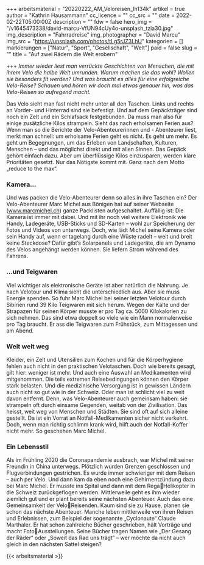 +++
arbeitsmaterial = "20220222_AM_Veloreisen_lh134k"
artikel = true
author = "Kathrin Hausammann"
cc_licence = ""
cc_src = ""
date = 2022-02-22T05:00:00Z
description = ""
fdw = false
hero_img = "/v1645473338/david-marcu-VfUN94cUy4o-unsplash_tzia30.jpg"
img_description = "Fahrradreise"
img_photographer = "David Marcu"
img_src = "https://unsplash.com/photos/tLg5rJZ3LhU"
kategorien = []
markierungen = ["Natur", "Sport", "Gesellschaft", "Welt"]
paid = false
slug = ""
title = "Auf zwei Rädern die Welt erobern"

+++
_Immer wieder liest man verrückte Geschichten von Menschen, die mit ihrem Velo die halbe Welt umrunden. Warum machen sie das wohl? Wollen sie besonders fit werden? Und was braucht es alles für eine erfolgreiche Velo-Reise? Schauen und hören wir doch mal etwas genauer hin, was das Velo-Reisen so aufregend macht._

Das Velo sieht man fast nicht mehr unter all den Taschen. Links und rechts an Vorder- und Hinterrad sind sie befestigt. Und auf dem Gepäckträger sind noch ein Zelt und ein Schlafsack festgebunden. Da muss man also für einige zusätzliche Kilos strampeln. Sieht das nach erholsamen Ferien aus? Wenn man so die Berichte der Velo-Abenteurerinnen und - Abenteurer liest, merkt man schnell: um erholsame Ferien geht es nicht. Es geht um mehr. Es geht um Begegnungen, um das Erleben von Landschaften, Kulturen, Menschen – und das möglichst direkt und mit allen Sinnen. Das Gepäck gehört einfach dazu. Aber um überflüssige Kilos einzusparen, werden klare Prioritäten gesetzt. Nur das Nötigste kommt mit. Ganz nach dem Motto „reduce to the max“.

### Kamera...

Und was packen die Velo-Abenteurer denn so alles in ihre Taschen ein? Der Velo-Abenteurer Marc Michel aus Bönigen hat auf seiner Webseite (www.marcmichel.ch) ganze Packlisten aufgeschaltet. Auffällig ist: Die Kamera ist immer mit dabei. Und mit ihr noch viel weitere Elektronik wie Handy, Ladegeräte, USB-Sticks und SD-Karten – wohl zur Speicherung der Fotos und Videos von unterwegs. Doch, wie lädt Michel seine Kamera oder sein Handy auf, wenn er tagelang durch eine Wüste radelt – weit und breit keine Steckdose? Dafür gibt’s Solarpanels und Ladegeräte, die am Dynamo des Velos angehängt werden können. Sie liefern Strom während des Fahrens.

### ...und Teigwaren

Viel wichtiger als elektronische Geräte ist aber natürlich die Nahrung. Je nach Velotour und Klima sieht die unterschiedlich aus. Aber sie muss Energie spenden. So fuhr Marc Michel bei seiner letzten Velotour durch Sibirien rund 39 Kilo Teigwaren mit sich herum. Wegen der Kälte und der Strapazen für seinen Körper musste er pro Tag ca. 5000 Kilokalorien zu sich nehmen. Das sind etwa doppelt so viele wie ein Mann normalerweise pro Tag braucht. Er ass die Teigwaren zum Frühstück, zum Mittagessen und am Abend.

### Weit weit weg

Kleider, ein Zelt und Utensilien zum Kochen und für die Körperhygiene fehlen auch nicht in den praktischen Velotaschen. Doch wie bereits gesagt, gilt hier: weniger ist mehr. Und auch eine Auswahl an Medikamenten wird mitgenommen. Die teils extremen Reisebedingungen können den Körper stark belasten. Und die medizinische Versorgung ist in gewissen Ländern auch nicht so gut wie in der Schweiz. Oder man ist schlicht viel zu weit davon entfernt. Denn, was Velo-Abenteurer auch gemeinsam haben: sie strampeln oft durch einsame Gegenden, weitab von der Zivilisation. Das heisst, weit weg von Menschen und Städten. Sie sind oft auf sich alleine gestellt. Da ist ein Vorrat an Notfall-Medikamenten sicher nicht verkehrt. Doch, wenn man richtig schlimm krank wird, hilft auch der Notfall-Koffer nicht mehr. So geschehen Marc Michel.

### Ein Lebensstil

Als im Frühling 2020 die Coronapandemie ausbrach, war Michel mit seiner Freundin in China unterwegs. Plötzlich wurden Grenzen geschlossen und Flugverbindungen gestrichen. Es wurde immer schwieriger mit dem Reisen – auch per Velo. Und dann kam da eben noch eine Gehirnentzündung dazu bei Marc Michel. Er musste ins Spital und dann mit dem RegaHelikopter in die Schweiz zurückgeflogen werden. Mittlerweile geht es ihm wieder ziemlich gut und er plant bereits seine nächsten Abenteuer. Auch das eine Gemeinsamkeit der VeloReisenden. Kaum sind sie zu Hause, planen sie schon das nächste Abenteuer. Manche leben mittlerweile von ihren Reisen und Erlebnissen, zum Beispiel der sogenannte „Cyclonaute“ Claude Marthaler. Er hat schon zahlreiche Bücher geschrieben, hält Vorträge und macht FotoAusstellungen. Seine Bücher tragen Namen wie „Der Gesang der Räder“ oder „Soweit das Rad uns trägt“ – wer möchte da nicht auch gleich in den nächsten Sattel steigen?

{{< arbeitsmaterial >}}
